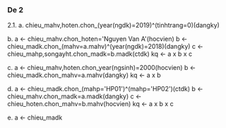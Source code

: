 ### De 2
2.1.
a. chieu_mahv,hoten.chon_(year(ngdk)=2019)^(tinhtrang=0)(dangky)

b.
a <- chieu_mahv.chon_hoten='Nguyen Van A'(hocvien)
b <- chieu_madk.chon_(mahv=a.mahv)^(year(ngdk)=2018)(dangky)
c <- chieu_mahp,songayht.chon_madk=b.madk(ctdk)
kq <- a x b x c

c.
a <- chieu_mahv,hoten.chon_year(ngsinh)=2000(hocvien)
b <- chieu_madk.chon_mahv=a.mahv(dangky)
kq <- a x b

d.
a <- chieu_madk.chon_(mahp='HP01')^(mahp='HP02')(ctdk)
b <- chieu_mahv.chon_madk=a.madk(dangky)
c <- chieu_hoten.chon_mahv=b.mahv(hocvien)
kq <- a x b x c

e.
a <- chieu_madk